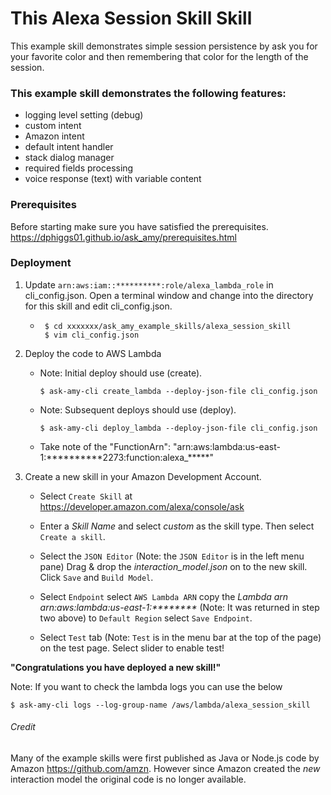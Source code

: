 # This Alexa Session Skill Skill
This example skill demonstrates simple session persistence by ask you
for your favorite color and then remembering that color for the length
of the session.

### This example skill demonstrates the following features:
* logging level setting (debug)
* custom intent
* Amazon intent
* default intent handler
* stack dialog manager
* required fields processing
* voice response (text) with variable content


### Prerequisites
Before starting make sure you have satisfied the prerequisites.
https://dphiggs01.github.io/ask_amy/prerequisites.html

### Deployment

1. Update ``arn:aws:iam::**********:role/alexa_lambda_role`` in cli_config.json.
   Open a terminal window and change into the directory for this skill and edit cli_config.json.
    *  ~~~
        $ cd xxxxxxx/ask_amy_example_skills/alexa_session_skill
        $ vim cli_config.json
        ~~~
2. Deploy the code to AWS Lambda
    * Note: Initial deploy should use (create).
        ~~~
        $ ask-amy-cli create_lambda --deploy-json-file cli_config.json
      ~~~
    * Note: Subsequent deploys should use (deploy).
        ~~~
        $ ask-amy-cli deploy_lambda --deploy-json-file cli_config.json
        ~~~
    * Take note of the "FunctionArn": "arn:aws:lambda:us-east-1:**********2273:function:alexa_*****"

3. Create a new skill in your Amazon Development Account.
    * Select `Create Skill` at https://developer.amazon.com/alexa/console/ask

    * Enter a _Skill Name_ and select _custom_ as the skill type. Then select `Create a skill`.

    * Select the `JSON Editor` (Note: the `JSON Editor` is in the left menu pane) Drag & drop the _interaction_model.json_ on to the new skill.
    Click `Save` and `Build Model`.

    * Select `Endpoint` select `AWS Lambda ARN` copy the _Lambda arn_  _arn:aws:lambda:us-east-1:********_
    (Note: It was returned in step two above) to `Default Region` select `Save Endpoint`.

    * Select `Test` tab (Note: `Test` is in the menu bar at the top of the page) on the test page. Select slider to enable test!

**"Congratulations you have deployed a new skill!"**

Note: If you want to check the lambda logs you can use the below
~~~
$ ask-amy-cli logs --log-group-name /aws/lambda/alexa_session_skill
~~~

###### Credit
Many of the example skills were first published as Java or Node.js code
by Amazon https://github.com/amzn. However since Amazon created the _new_
interaction model the original code is no longer available.
